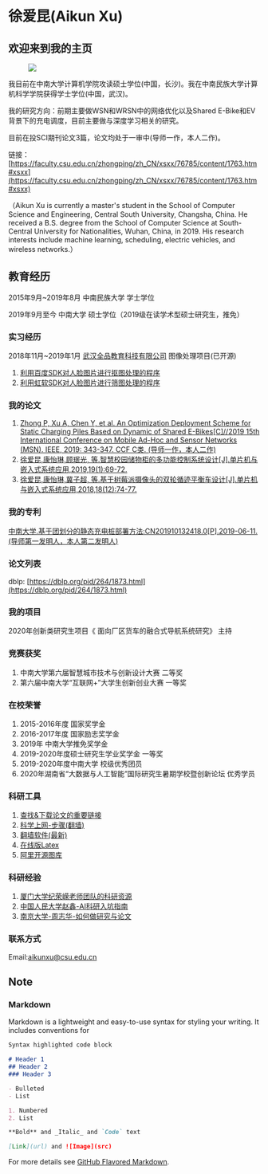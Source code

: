 # 徐爱昆(Aikun Xu)
## 欢迎来到我的主页

<figure>
<a><img src="https://github.com/xuaikun/xuaikun.github.io/blob/main/photo.JPG"></a>
</figure>

我目前在中南大学计算机学院攻读硕士学位(中国，长沙)。我在中南民族大学计算机科学学院获得学士学位(中国，武汉)。

我的研究方向：前期主要做WSN和WRSN中的网络优化以及Shared E-Bike和EV背景下的充电调度，目前主要做与深度学习相关的研究。

目前在投SCI期刊论文3篇，论文均处于一审中(导师一作，本人二作)。

链接：[https://faculty.csu.edu.cn/zhongping/zh_CN/xsxx/76785/content/1763.htm#xsxx](https://faculty.csu.edu.cn/zhongping/zh_CN/xsxx/76785/content/1763.htm#xsxx)

（Aikun Xu is currently a master's student in the School of Computer Science and Engineering, Central South University, Changsha, China. He received a B.S. degree from the School of Computer Science at South-Central University for Nationalities, Wuhan, China, in 2019. His research interests include machine learning, scheduling, electric vehicles, and wireless networks.）

## 教育经历
2015年9月~2019年8月 中南民族大学 学士学位

2019年9月至今 中南大学 硕士学位（2019级在读学术型硕士研究生，推免）

### 实习经历
2018年11月~2019年1月 [武汉全品教育科技有限公司](http://www.canpointlive.com/) 图像处理项目(已开源)
1. [利用百度SDK对人脸图片进行抠图处理的程序](https://github.com/xuaikun/BaiduSDK_FaceMatch)
2. [利用虹软SDK对人脸图片进行筛图处理的程序](https://github.com/xuaikun/ArcsoftSDK_FaceMatch)

### 我的论文
1. [Zhong P, Xu A, Chen Y, et al. An Optimization Deployment Scheme for Static Charging Piles Based on Dynamic of Shared E-Bikes[C]//2019 15th International Conference on Mobile Ad-Hoc and Sensor Networks (MSN). IEEE, 2019: 343-347.  CCF C类. (导师一作，本人二作)](https://ieeexplore.ieee.org/document/9066134) 
2. [徐爱昆,康怡琳,顾珉光, 等.智慧校园储物柜的多功能控制系统设计[J].单片机与嵌入式系统应用,2019,19(1):69-72.](http://oss.wanfangdata.com.cn/www/%E6%99%BA%E6%85%A7%E6%A0%A1%E5%9B%AD%E5%82%A8%E7%89%A9%E6%9F%9C%E7%9A%84%E5%A4%9A%E5%8A%9F%E8%83%BD%E6%8E%A7%E5%88%B6%E7%B3%BB%E7%BB%9F%E8%AE%BE%E8%AE%A1.ashx?isread=true&type=perio&resourceId=dpjyqrsxtyy201901018&transaction=%7B%22id%22%3Anull%2C%22transferOutAccountsStatus%22%3Anull%2C%22transaction%22%3A%7B%22id%22%3A%221326842735281332224%22%2C%22status%22%3A1%2C%22createDateTime%22%3Anull%2C%22payDateTime%22%3A1605178934294%2C%22authToken%22%3A%22TGT-30937847-csgMTEeczJAupw5LIAs00Cj5nBjlt2qeML0K4mHUwvwXMUiR13-my.wanfangdata.com.cn%22%2C%22user%22%3A%7B%22accountType%22%3A%22Group%22%2C%22key%22%3A%22zndx%22%7D%2C%22transferIn%22%3A%7B%22accountType%22%3A%22Income%22%2C%22key%22%3A%22PeriodicalFulltext%22%7D%2C%22transferOut%22%3A%7B%22GTimeLimit.zndx%22%3A3.0%7D%2C%22turnover%22%3A3.0%2C%22orderTurnover%22%3A3.0%2C%22productDetail%22%3A%22perio_dpjyqrsxtyy201901018%22%2C%22productTitle%22%3Anull%2C%22userIP%22%3A%22218.76.29.83%22%2C%22organName%22%3Anull%2C%22memo%22%3Anull%2C%22orderUser%22%3A%22zndx%22%2C%22orderChannel%22%3A%22pc%22%2C%22payTag%22%3A%22%22%2C%22webTransactionRequest%22%3Anull%2C%22signature%22%3A%22J9zg3HCZ8TDcvnuPdIqNEf%2BoFYmXwECX1gLhRTqlDZquGFDdDVSkRQJHaSJJ5%2FbNrFzYqbwcLOhE%5CnJmPYb332j2lpU6bWmsoY92ymwOl%2Bsw1DSNENSgaSyE1mOGlqrC6qWDz70Cv3mw97Zjymxe6IkQgT%5Cn2lZsSDEWA%2BnQKqqlnx0%3D%22%2C%22delete%22%3Afalse%7D%2C%22isCache%22%3Afalse%7D)
3. [徐爱昆,康怡琳,冀子超, 等.基于树莓派摄像头的双轮循迹平衡车设计[J].单片机与嵌入式系统应用,2018,18(12):74-77.](http://oss.wanfangdata.com.cn/www/%E5%9F%BA%E4%BA%8E%E6%A0%91%E8%8E%93%E6%B4%BE%E6%91%84%E5%83%8F%E5%A4%B4%E7%9A%84%E5%8F%8C%E8%BD%AE%E5%BE%AA%E8%BF%B9%E5%B9%B3%E8%A1%A1%E8%BD%A6%E8%AE%BE%E8%AE%A1.ashx?isread=true&type=perio&resourceId=dpjyqrsxtyy201812021&transaction=%7B%22id%22%3Anull%2C%22transferOutAccountsStatus%22%3Anull%2C%22transaction%22%3A%7B%22id%22%3A%221326842744856928256%22%2C%22status%22%3A1%2C%22createDateTime%22%3Anull%2C%22payDateTime%22%3A1605178936577%2C%22authToken%22%3A%22TGT-30937847-csgMTEeczJAupw5LIAs00Cj5nBjlt2qeML0K4mHUwvwXMUiR13-my.wanfangdata.com.cn%22%2C%22user%22%3A%7B%22accountType%22%3A%22Group%22%2C%22key%22%3A%22zndx%22%7D%2C%22transferIn%22%3A%7B%22accountType%22%3A%22Income%22%2C%22key%22%3A%22PeriodicalFulltext%22%7D%2C%22transferOut%22%3A%7B%22GTimeLimit.zndx%22%3A3.0%7D%2C%22turnover%22%3A3.0%2C%22orderTurnover%22%3A3.0%2C%22productDetail%22%3A%22perio_dpjyqrsxtyy201812021%22%2C%22productTitle%22%3Anull%2C%22userIP%22%3A%22110.53.160.29%22%2C%22organName%22%3Anull%2C%22memo%22%3Anull%2C%22orderUser%22%3A%22zndx%22%2C%22orderChannel%22%3A%22pc%22%2C%22payTag%22%3A%22%22%2C%22webTransactionRequest%22%3Anull%2C%22signature%22%3A%22HkOCzp24qaO%2FMMO8O97Oim76SEawRZgrUfVLJ7YJ8YMNdCytuhYc%2BSTa4%2FcQd6hcn84hCFs1gozR%5CniFFoq92qh1gFsisKiB0GsXCnQiApRkkmw2WmlVjgbUl9Gph85zPUaRsq%2BeGY6fmsPh3fP5ntVQ8%2F%5Cnvv3LQwSOu9plV7eVExY%3D%22%2C%22delete%22%3Afalse%7D%2C%22isCache%22%3Afalse%7D)

### 我的专利
[中南大学.基于团划分的静态充电桩部署方法:CN201910132418.0[P].2019-06-11. (导师第一发明人，本人第二发明人)](http://oss.wanfangdata.com.cn/www/%E5%9F%BA%E4%BA%8E%E5%9B%A2%E5%88%92%E5%88%86%E7%9A%84%E9%9D%99%E6%80%81%E5%85%85%E7%94%B5%E6%A1%A9%E9%83%A8%E7%BD%B2%E6%96%B9%E6%B3%95.ashx?isread=true&type=patent&resourceId=CN201910132418.0&transaction=%7B%22id%22%3Anull%2C%22transferOutAccountsStatus%22%3Anull%2C%22transaction%22%3A%7B%22id%22%3A%221326817319195791360%22%2C%22status%22%3A1%2C%22createDateTime%22%3Anull%2C%22payDateTime%22%3A1605172874627%2C%22authToken%22%3A%22TGT-30937847-csgMTEeczJAupw5LIAs00Cj5nBjlt2qeML0K4mHUwvwXMUiR13-my.wanfangdata.com.cn%22%2C%22user%22%3A%7B%22accountType%22%3A%22Group%22%2C%22key%22%3A%22zndx%22%7D%2C%22transferIn%22%3A%7B%22accountType%22%3A%22Income%22%2C%22key%22%3A%22PatentFulltext%22%7D%2C%22transferOut%22%3A%7B%22GTimeLimit.zndx%22%3A3.0%7D%2C%22turnover%22%3A3.0%2C%22orderTurnover%22%3A3.0%2C%22productDetail%22%3A%22patent_CN201910132418.0%22%2C%22productTitle%22%3Anull%2C%22userIP%22%3A%22110.53.160.29%22%2C%22organName%22%3Anull%2C%22memo%22%3Anull%2C%22orderUser%22%3A%22zndx%22%2C%22orderChannel%22%3A%22pc%22%2C%22payTag%22%3A%22%22%2C%22webTransactionRequest%22%3Anull%2C%22signature%22%3A%22OvoC0rWm%2BCxeTmVKbn%2BVylBXuucjXLd0DhUpZgq92XPbmk1vHMhThlwwZMgtrgpvZ9eEF7bFiP1k%5CnvfVeuzQRWMpIj1Y6y0R2UqBix3e%2B4d0IuVC5x%2FhtCoo6%2Bu%2BwaogYjYOG2Woeu1roOAuS3JoPYcFn%5CnSZyC0eoQLkUcngi0nmY%3D%22%2C%22delete%22%3Afalse%7D%2C%22isCache%22%3Afalse%7D)

### 论文列表
dblp: [https://dblp.org/pid/264/1873.html](https://dblp.org/pid/264/1873.html)

### 我的项目
2020年创新类研究生项目《 面向厂区货车的融合式导航系统研究》 主持

### 竞赛获奖
1. 中南大学第六届智慧城市技术与创新设计大赛 二等奖
2. 第六届中南大学“互联网+”大学生创新创业大赛 一等奖

### 在校荣誉
1. 2015-2016年度 国家奖学金
2. 2016-2017年度 国家励志奖学金
3. 2019年 中南大学推免奖学金
4. 2019-2020年度硕士研究生学业奖学金 一等奖
5. 2019-2020年度中南大学  校级优秀团员
6. 2020年湖南省“大数据与人工智能”国际研究生暑期学校暨创新论坛 优秀学员

### 科研工具
1. [查找&下载论文的重要链接](https://github.com/xuaikun/xuaikun.github.io/blob/main/file/%E6%9F%A5%E6%89%BE%26%E4%B8%8B%E8%BD%BD%E8%AE%BA%E6%96%87%E7%9A%84%E9%87%8D%E8%A6%81%E9%93%BE%E6%8E%A5.md)
2. [科学上网-步骤(翻墙)](https://github.com/xuaikun/Science_Online)
3. [翻墙软件(最新)](https://www.scto04.xyz/auth/register?code=PRdC)
4. [在线版Latex](https://www.overleaf.com/)
5. [阿里开源图库](https://www.iconfont.cn/search/index?q=)


### 科研经验
1. [厦门大学纪荣嵘老师团队的科研资源](https://mac.xmu.edu.cn/resources.htm)
2. [中国人民大学赵鑫-AI科研入坑指南](https://mp.weixin.qq.com/s/h00VmCi1E7IhIDCj7X1ZjQ)
3. [南京大学-周志华-如何做研究与论文](https://mp.weixin.qq.com/s/gAsaa7fAraE5B-vm_izFTg?client=tim&ADUIN=727850024&ADSESSION=1577595981&ADTAG=CLIENT.QQ.5603_.0&ADPUBNO=26882)

### 联系方式
Email:[aikunxu@csu.edu.cn](aikunxu@csu.edu.cn)


## Note
### Markdown

Markdown is a lightweight and easy-to-use syntax for styling your writing. It includes conventions for

```markdown
Syntax highlighted code block

# Header 1
## Header 2
### Header 3

- Bulleted
- List

1. Numbered
2. List

**Bold** and _Italic_ and `Code` text

[Link](url) and ![Image](src)
```

For more details see [GitHub Flavored Markdown](https://guides.github.com/features/mastering-markdown/).
